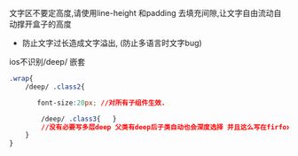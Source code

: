 文字区不要定高度,请使用line-height 和padding 去填充间隙,让文字自由流动自动撑开盒子的高度

- 防止文字过长造成文字溢出, (防止多语言时文字bug)

ios不识别/deep/ 嵌套

```css
.wrap{
    /deep/ .class2{

       font-size:20px; //对所有子组件生效.

        /deep/ .class3{   }  
        //没有必要写多层deep 父类有deep后子类自动也会深度选择 并且这么写在firfox里会失效
    }
}
```